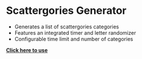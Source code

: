 # Scattergories Generator

- Generates a list of scattergories categories
- Features an integrated timer and letter randomizer
- Configurable time limit and number of categories

**[Click here to use](https://knowlesc.github.io/scattergories-generator/)**